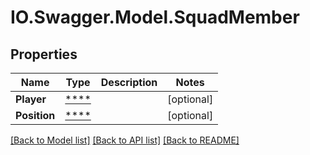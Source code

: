 # IO.Swagger.Model.SquadMember
## Properties

Name | Type | Description | Notes
------------ | ------------- | ------------- | -------------
**Player** | [****](.md) |  | [optional] 
**Position** | [****](.md) |  | [optional] 

[[Back to Model list]](../README.md#documentation-for-models) [[Back to API list]](../README.md#documentation-for-api-endpoints) [[Back to README]](../README.md)

